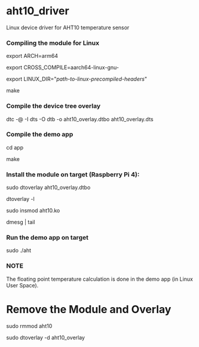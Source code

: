 # aht10_driver
Linux device driver for AHT10 temperature sensor

### Compiling the module for Linux
export ARCH=arm64

export CROSS_COMPILE=aarch64-linux-gnu-

export LINUX_DIR="*path-to-linux-precompiled-headers*"

make

### Compile the device tree overlay
dtc -@ -I dts -O dtb -o aht10_overlay.dtbo aht10_overlay.dts

### Compile the demo app
cd app

make

### Install the module on target (Raspberry Pi 4):
sudo dtoverlay aht10_overlay.dtbo

dtoverlay -l

sudo insmod aht10.ko

dmesg | tail

### Run the demo app on target
sudo ./aht

### NOTE
The floating point temperature calculation is done in the demo app (in Linux User Space).

# Remove the Module and Overlay
sudo rmmod aht10

sudo dtoverlay -d aht10_overlay

